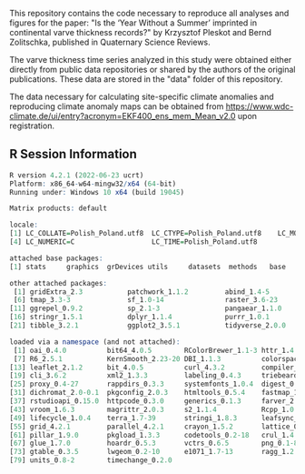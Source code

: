 This repository contains the code necessary to reproduce all analyses and figures for the paper: "Is the ‘Year Without a Summer’ imprinted in continental varve thickness records?" by Krzysztof Pleskot and Bernd Zolitschka, published in Quaternary Science Reviews.

The varve thickness time series analyzed in this study were obtained either directly from public data repositories or shared by the authors of the original publications. These data are stored in the "data" folder of this repository.

The data necessary for calculating site-specific climate anomalies and reproducing climate anomaly maps can be obtained from https://www.wdc-climate.de/ui/entry?acronym=EKF400_ens_mem_Mean_v2.0 upon registration.


## R Session Information

```r
R version 4.2.1 (2022-06-23 ucrt)
Platform: x86_64-w64-mingw32/x64 (64-bit)
Running under: Windows 10 x64 (build 19045)

Matrix products: default

locale:
[1] LC_COLLATE=Polish_Poland.utf8  LC_CTYPE=Polish_Poland.utf8    LC_MONETARY=Polish_Poland.utf8
[4] LC_NUMERIC=C                   LC_TIME=Polish_Poland.utf8    

attached base packages:
[1] stats     graphics  grDevices utils     datasets  methods   base     

other attached packages:
 [1] gridExtra_2.3           patchwork_1.1.2         abind_1.4-5             rnaturalearthdata_1.0.0 rnaturalearth_1.0.1    
 [6] tmap_3.3-3              sf_1.0-14               raster_3.6-23           ncdf4_1.21              maps_3.4.2             
[11] ggrepel_0.9.2           sp_2.1-3                pangaear_1.1.0          lubridate_1.9.2         forcats_1.0.0          
[16] stringr_1.5.1           dplyr_1.1.4             purrr_1.0.1             readr_2.1.4             tidyr_1.3.1            
[21] tibble_3.2.1            ggplot2_3.5.1           tidyverse_2.0.0        

loaded via a namespace (and not attached):
 [1] oai_0.4.0          bit64_4.0.5        RColorBrewer_1.1-3 httr_1.4.7         tools_4.2.1        utf8_1.2.4        
 [7] R6_2.5.1           KernSmooth_2.23-20 DBI_1.1.3          colorspace_2.1-0   withr_3.0.0        tidyselect_1.2.1  
[13] leaflet_2.1.2      bit_4.0.5          curl_4.3.2         compiler_4.2.1     textshaping_0.3.6  leafem_0.2.0      
[19] cli_3.6.2          xml2_1.3.3         labeling_0.4.3     triebeard_0.4.1    scales_1.3.0       classInt_0.4-9    
[25] proxy_0.4-27       rappdirs_0.3.3     systemfonts_1.0.4  digest_0.6.31      svglite_2.1.1      base64enc_0.1-3   
[31] dichromat_2.0-0.1  pkgconfig_2.0.3    htmltools_0.5.4    fastmap_1.1.0      htmlwidgets_1.6.2  rlang_1.1.3       
[37] rstudioapi_0.15.0  httpcode_0.3.0     generics_0.1.3     farver_2.1.1       jsonlite_1.8.7     crosstalk_1.2.0   
[43] vroom_1.6.3        magrittr_2.0.3     s2_1.1.4           Rcpp_1.0.11        munsell_0.5.1      fansi_1.0.6       
[49] lifecycle_1.0.4    terra_1.7-39       stringi_1.8.3      leafsync_0.1.0     tmaptools_3.1-1    plyr_1.8.8        
[55] grid_4.2.1         parallel_4.2.1     crayon_1.5.2       lattice_0.20-45    stars_0.6-0        hms_1.1.3         
[61] pillar_1.9.0       pkgload_1.3.3      codetools_0.2-18   crul_1.4.0         wk_0.7.3           XML_3.99-0.13     
[67] glue_1.7.0         hoardr_0.5.3       vctrs_0.6.5        png_0.1-8          tzdb_0.4.0         urltools_1.7.3    
[73] gtable_0.3.5       lwgeom_0.2-10      e1071_1.7-13       ragg_1.2.5         class_7.3-20       viridisLite_0.4.2 
[79] units_0.8-2        timechange_0.2.0  

